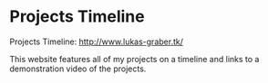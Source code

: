 # Projects Timeline
Projects Timeline: http://www.lukas-graber.tk/
  
This website features all of my projects on a timeline and links to a demonstration video of the projects.
